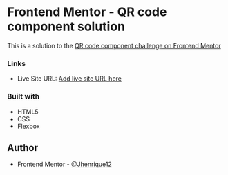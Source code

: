 # Frontend Mentor - QR code component solution

This is a solution to the [QR code component challenge on Frontend Mentor](https://www.frontendmentor.io/challenges/qr-code-component-iux_sIO_H)

### Links
- Live Site URL: [Add live site URL here](https://your-live-site-url.com)

### Built with

- HTML5 
- CSS
- Flexbox

## Author
- Frontend Mentor - [@Jhenrique12](https://www.frontendmentor.io/profile/Jhenrique12)


